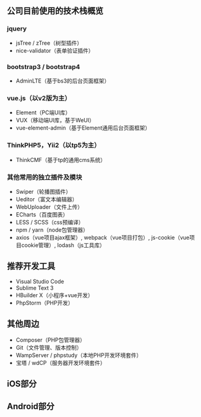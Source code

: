 ## 公司目前使用的技术栈概览
### jquery
* jsTree / zTree（树型插件）
* nice-validator（表单验证插件）

### bootstrap3 / bootstrap4
* AdminLTE（基于bs3的后台页面框架）

### vue.js（以v2版为主）
* Element（PC端UI库）
* VUX（移动端UI库，基于WeUI）
* vue-element-admin（基于Element通用后台页面框架）

### ThinkPHP5，Yii2（以tp5为主）
* ThinkCMF（基于tp的通用cms系统）

### 其他常用的独立插件及模块
* Swiper（轮播图插件）
* Ueditor（富文本编辑器）
* WebUploader（文件上传）
* ECharts（百度图表）
* LESS / SCSS（css预编译）
* npm / yarn（node包管理器）
* axios（vue项目ajax框架）, webpack（vue项目打包）, js-cookie（vue项目cookie管理）, lodash（js工具库）

## 推荐开发工具
* Visual Studio Code
* Sublime Text 3
* HBuilder X（小程序+vue开发）
* PhpStorm（PHP开发）

## 其他周边
* Composer（PHP包管理器）
* Git（文件管理、版本控制）
* WampServer / phpstudy（本地PHP开发环境套件）
* 宝塔 / wdCP（服务器开发环境套件）

## iOS部分

## Android部分

